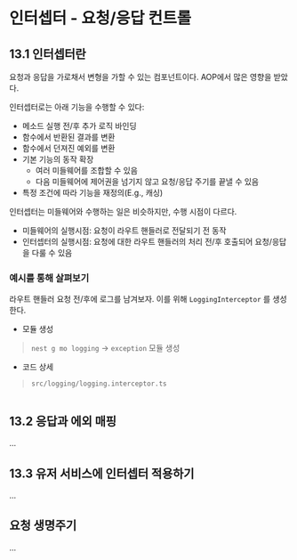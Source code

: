 # 인터셉터 - 요청/응답 컨트롤

## 13.1 인터셉터란

요청과 응답을 가로채서 변형을 가할 수 있는 컴포넌트이다. AOP에서 많은 영향을 받았다.

인터셉터로는 아래 기능을 수행할 수 있다:

- 메소드 실행 전/후 추가 로직 바인딩
- 함수에서 반환된 결과를 변환
- 함수에서 던져진 예외를 변환
- 기본 기능의 동작 확장
    - 여러 미들웨어를 조합할 수 있음
    - 다음 미들웨어에 제어권을 넘기지 않고 요청/응답 주기를 끝낼 수 있음
- 특정 조건에 따라 기능을 재정의(E.g., 캐싱)

인터셉터는 미들웨어와 수행하는 일은 비슷하지만, 수행 시점이 다르다.

- 미들웨어의 실행시점: 요청이 라우트 핸들러로 전달되기 전 동작
- 인터셉터의 실행시점: 요청에 대한 라우트 핸들러의 처리 전/후 호출되어 요청/응답을 다룰 수 있음

### 예시를 통해 살펴보기

라우트 핸들러 요청 전/후에 로그를 남겨보자. 이를 위해 `LoggingInterceptor` 를 생성한다.

- 모듈 생성

> `nest g mo logging` -> `exception` 모듈 생성

- 코드 상세

> `src/logging/logging.interceptor.ts`

```ts
```

## 13.2 응답과 에외 매핑

...

## 13.3 유저 서비스에 인터셉터 적용하기

...

## 요청 생명주기

...